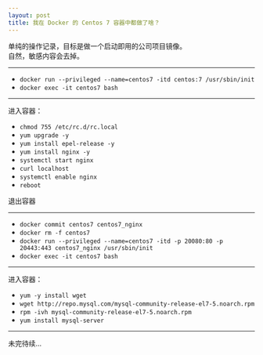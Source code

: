 ```yaml
---
layout: post
title: 我在 Docker 的 Centos 7 容器中都做了啥？
---
```


单纯的操作记录，目标是做一个启动即用的公司项目镜像。  
自然，敏感内容会去掉。

---

- `docker run --privileged --name=centos7 -itd centos:7 /usr/sbin/init`
- `docker exec -it centos7 bash`

---

进入容器：

- `chmod 755 /etc/rc.d/rc.local`
- `yum upgrade -y`
- `yum install epel-release -y`
- `yum install nginx -y`
- `systemctl start nginx`
- `curl localhost`
- `systemctl enable nginx`
- `reboot`

退出容器

---

- `docker commit centos7 centos7_nginx`
- `docker rm -f centos7`
- `docker run --privileged --name=centos7 -itd -p 20080:80 -p 20443:443 centos7_nginx /usr/sbin/init`
- `docker exec -it centos7 bash`

---

进入容器：

- `yum -y install wget`
- `wget http://repo.mysql.com/mysql-community-release-el7-5.noarch.rpm`
- `rpm -ivh mysql-community-release-el7-5.noarch.rpm`
- `yum install mysql-server`

---
未完待续...
